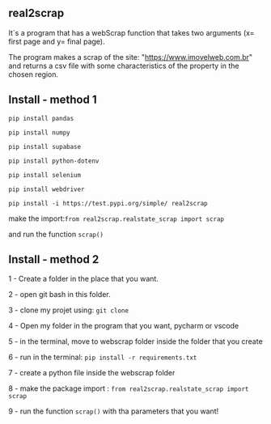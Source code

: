 ## real2scrap

It`s a program that has a webScrap function that takes two arguments (x= first page and y= final page).

The program makes a scrap of the site: "https://www.imovelweb.com.br" and returns a csv file with some characteristics of the property in the chosen region.

## Install - method 1

```pip install pandas```

```pip install numpy```

```pip install supabase```

```pip install python-dotenv```

```pip install selenium```

```pip install webdriver```

```pip install -i https://test.pypi.org/simple/ real2scrap```

make the import:```from real2scrap.realstate_scrap import scrap```

and run the function ```scrap()```


## Install - method 2

1 - Create a folder in the place that you want.

2 - open git bash in this folder.

3 - clone my projet using: ```git clone```

4 - Open my folder in the program that you want, pycharm or vscode

5 - in the terminal, move to webscrap folder inside the folder that you create

6 - run in the terminal: ```pip install -r requirements.txt```

7 - create a python file inside the webscrap folder

8 - make the package import : ```from real2scrap.realstate_scrap import scrap```

9 - run the function ```scrap()``` with tha parameters that you want!



